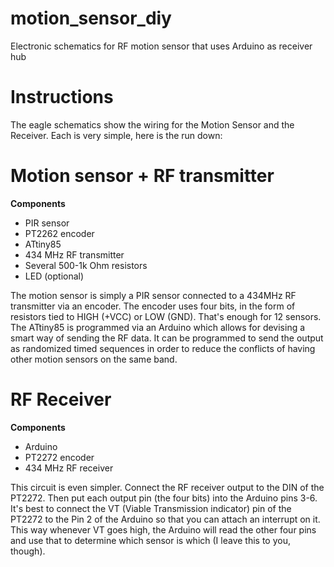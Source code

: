 motion_sensor_diy
=================

Electronic schematics for RF motion sensor that uses Arduino as receiver hub


Instructions
=================

The eagle schematics show the wiring for the Motion Sensor and the Receiver. Each is very simple, here is the run down:

<h1>Motion sensor + RF transmitter</h1>

<strong>Components</strong>
<ul>
<li>PIR sensor</li>
<li>PT2262 encoder</li>
<li>ATtiny85</li>
<li>434 MHz RF transmitter</li>
<li>Several 500-1k Ohm resistors</li>
<li>LED (optional)</li>
</ul>

The motion sensor is simply a PIR sensor connected to a 434MHz RF transmitter via an encoder. The encoder uses four bits, in the form of resistors tied to HIGH (+VCC) or LOW (GND). That's enough for 12 sensors. 
The ATtiny85 is programmed via an Arduino which allows for devising a smart way of sending the RF data. It can be programmed to send the output as randomized timed sequences in order to reduce the conflicts of having other motion sensors on the same band.


<h1>RF Receiver</h1>

<strong>Components</strong>
<ul>
<li>Arduino</li>
<li>PT2272 encoder</li>
<li>434 MHz RF receiver</li>
</ul>

This circuit is even simpler. Connect the RF receiver output to the DIN of the PT2272. Then put each output pin (the four bits) into the Arduino pins 3-6. It's best to connect the VT (Viable Transmission indicator) pin of the PT2272 to the Pin 2 of the Arduino so that you can attach an interrupt on it. This way whenever VT goes high, the Arduino will read the other four pins and use that to determine which sensor is which (I leave this to you, though).
